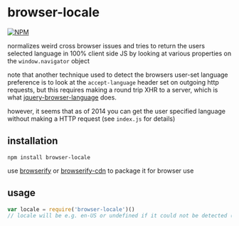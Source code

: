 # browser-locale

[![NPM](https://nodei.co/npm/browser-locale.png?global=true)](https://nodei.co/npm/browser-locale/)

normalizes weird cross browser issues and tries to return the users selected language in 100% client side JS by looking at various properties on the `window.navigator` object

note that another technique used to detect the browsers user-set language preference is to look at the `accept-language` header set on outgoing http requests, but this requires making a round trip XHR to a server, which is what [jquery-browser-language](https://github.com/dansingerman/jQuery-Browser-Language) does.

however, it seems that as of 2014 you can get the user specified language without making a HTTP request (see `index.js` for details)

## installation

```
npm install browser-locale
```

use [browserify](http://browserify.org) or [browserify-cdn](http://wzrd.in) to package it for browser use

## usage

```js
var locale = require('browser-locale')()
// locale will be e.g. en-US or undefined if it could not be detected (e.g. you are in a super weird browser)
```
